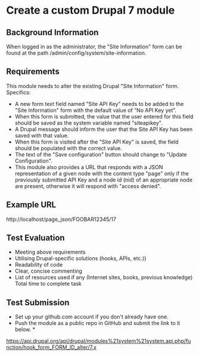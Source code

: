 # Create a custom Drupal 7 module

## Background Information

When logged in as the administrator, the "Site Information" form can be found at the path /admin/config/system/site-information.

## Requirements

This module needs to alter the existing Drupal "Site Information" form. Specifics:

* A new form text field named "Site API Key" needs to be added to the "Site Information" form with the default value of “No API Key yet”.
* When this form is submitted, the value that the user entered for this field should be saved as the system variable named "siteapikey".
* A Drupal message should inform the user that the Site API Key has been saved with that value.
* When this form is visited after the "Site API Key" is saved, the field should be populated with the correct value.
* The text of the "Save configuration" button should change to "Update Configuration".
* This module also provides a URL that responds with a JSON representation of a given node with the content type "page" only if the previously submitted API Key and a node id (nid) of an appropriate node are present, otherwise it will respond with "access denied".

## Example URL

http://localhost/page_json/FOOBAR12345/17

## Test Evaluation

* Meeting above requirements
* Utilising Drupal-specific solutions (hooks, APIs, etc.))
* Readability of code
* Clear, concise commenting
* List of resources used if any (Internet sites, books, previous knowledge) Total time to complete task

## Test Submission

* Set up your github.com account if you don't already have one.
* Push the module as a public repo in GitHub and submit the link to it below. *

https://api.drupal.org/api/drupal/modules%21system%21system.api.php/function/hook_form_FORM_ID_alter/7.x